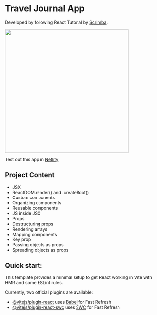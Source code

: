 # Travel Journal App

Developed by following React Tutorial by [Scrimba](https://scrimba.com/learn/learnreact).

<img src="./images/full-app.PNG" width="400px"/>

Test out this app in [Netlify](https://scrimba.com/learn/learnreact)

## Project Content

- JSX
- ReactDOM.render() and .createRoot()
- Custom components
- Organizing components
- Reusable components
- JS inside JSX
- Props
- Destructuring props
- Rendering arrays
- Mapping components
- Key prop
- Passing objects as props
- Spreading objects as props

## Quick start:

This template provides a minimal setup to get React working in Vite with HMR and some ESLint rules.

Currently, two official plugins are available:

- [@vitejs/plugin-react](https://github.com/vitejs/vite-plugin-react/blob/main/packages/plugin-react/README.md) uses [Babel](https://babeljs.io/) for Fast Refresh
- [@vitejs/plugin-react-swc](https://github.com/vitejs/vite-plugin-react-swc) uses [SWC](https://swc.rs/) for Fast Refresh
